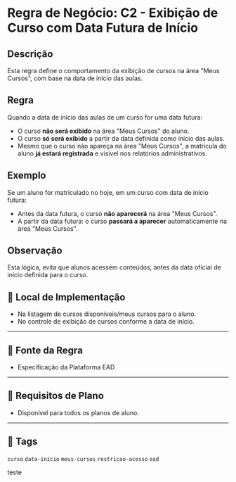# Regra de Negócio: C2 - Exibição de Curso com Data Futura de Início

## Descrição

Esta regra define o comportamento da exibição de cursos na área "Meus Cursos", com base na data de início das aulas.

## Regra

Quando a data de início das aulas de um curso for uma data futura:

- O curso **não será exibido** na área "Meus Cursos" do aluno.
- O curso **só será exibido** a partir da data definida como início das aulas.
- Mesmo que o curso não apareça na área "Meus Cursos", a matrícula do aluno **já estará registrada** e visível nos relatórios administrativos.

## Exemplo

Se um aluno for matriculado no hoje, em um curso com data de início futura:

- Antes da data futura, o curso **não aparecerá** na área "Meus Cursos".
- A partir da data futura: o curso **passará a aparecer** automaticamente na área "Meus Cursos".

## Observação

Esta lógica, evita que alunos acessem conteúdos, antes da data oficial de início definida para o curso.

## 🧩 Local de Implementação

- Na listagem de cursos disponíveis/meus cursos para o aluno.
- No controle de exibição de cursos conforme a data de início.

---

## 📄 Fonte da Regra

- Especificação da Plataforma EAD

---

## 🔐 Requisitos de Plano

- Disponível para todos os planos de aluno.

---

## 🔗 Tags

`curso` `data-inicio` `meus-cursos` `restricao-acesso` `ead`

teste

